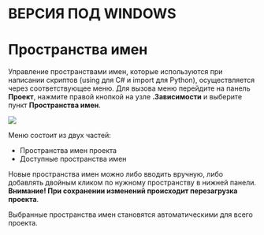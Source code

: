 # ВЕРСИЯ ПОД WINDOWS

# Пространства имен

Управление пространствами имен, которые используются при написании скриптов (using для C# и import для Python), осуществляется через соответствующее меню. Для вызова меню перейдите на панель **Проект**, нажмите правой кнопкой на узле **.Зависимости** и выберите пункт **Пространства имен**.

![](<../../.gitbook/assets/image (210).png>)

Меню состоит из двух частей:

* Пространства имен проекта
* Доступные пространства имен

Новые пространства имен можно либо вводить вручную, либо добавлять двойным кликом по нужному пространству в нижней панели. **Внимание! При сохранении изменений происходит перезагрузка проекта**.

Выбранные пространства имен становятся автоматическими для всего проекта.
